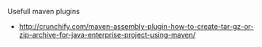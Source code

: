 Usefull maven plugins
* http://crunchify.com/maven-assembly-plugin-how-to-create-tar-gz-or-zip-archive-for-java-enterprise-project-using-maven/
